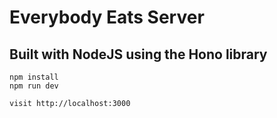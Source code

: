 # Everybody Eats Server
## Built with NodeJS using the Hono library

```
npm install
npm run dev
```

```
visit http://localhost:3000
```
